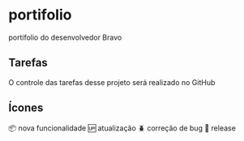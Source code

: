 # portifolio
portifolio do desenvolvedor Bravo

## Tarefas
O controle das tarefas desse projeto será realizado no GitHub

## Ícones

:package: nova funcionalidade
:up: atualização
:beetle: correção de bug
:checkered_flag: release
